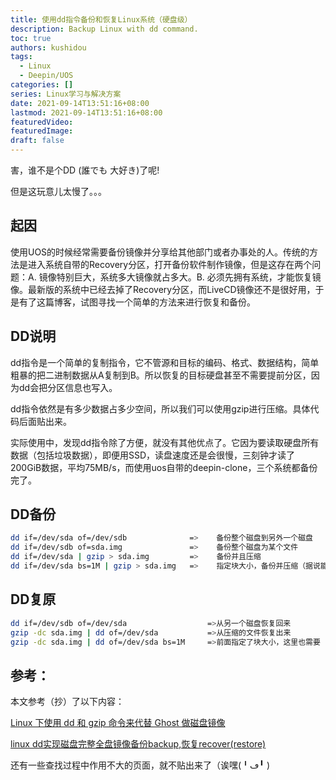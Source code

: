 ```yaml
---
title: 使用dd指令备份和恢复Linux系统（硬盘级）
description: Backup Linux with dd command.
toc: true
authors: kushidou
tags: 
  - Linux
  - Deepin/UOS
categories: []
series: Linux学习与解决方案
date: 2021-09-14T13:51:16+08:00
lastmod: 2021-09-14T13:51:16+08:00
featuredVideo:
featuredImage:
draft: false
---
```


害，谁不是个DD (誰でも 大好き)了呢!

但是这玩意儿太慢了。。。

<!--more-->

## 起因

使用UOS的时候经常需要备份镜像并分享给其他部门或者办事处的人。传统的方法是进入系统自带的Recovery分区，打开备份软件制作镜像，但是这存在两个问题：A. 镜像特别巨大，系统多大镜像就占多大。B. 必须先拥有系统，才能恢复镜像。最新版的系统中已经去掉了Recovery分区，而LiveCD镜像还不是很好用，于是有了这篇博客，试图寻找一个简单的方法来进行恢复和备份。

## DD说明

dd指令是一个简单的复制指令，它不管源和目标的编码、格式、数据结构，简单粗暴的把二进制数据从A复制到B。所以恢复的目标硬盘甚至不需要提前分区，因为dd会把分区信息也写入。

dd指令依然是有多少数据占多少空间，所以我们可以使用gzip进行压缩。具体代码后面贴出来。

实际使用中，发现dd指令除了方便，就没有其他优点了。它因为要读取硬盘所有数据（包括垃圾数据），即便用SSD，读盘速度还是会很慢，三刻钟才读了200GiB数据，平均75MB/s，而使用uos自带的deepin-clone，三个系统都备份完了。

## DD备份

```bash
dd if=/dev/sda of=/dev/sdb				=>    备份整个磁盘到另外一个磁盘
dd if=/dev/sdb of=sda.img				=>    备份整个磁盘为某个文件
dd if=/dev/sda | gzip > sda.img    		=>    备份并且压缩
dd if=/dev/sda bs=1M | gzip > sda.img	=>    指定块大小，备份并压缩（据说能提速）
```

## DD复原

```bash
dd if=/dev/sdb of=/dev/sda					=>从另一个磁盘恢复回来
gzip -dc sda.img | dd of=/dev/sda			=>从压缩的文件恢复出来
gzip -dc sda.img | dd of=/dev/sda bs=1M		=>前面指定了块大小，这里也需要
```

## 参考：

本文参考（抄）了以下内容：

[Linux 下使用 dd 和 gzip 命令来代替 Ghost 做磁盘镜像](http://vpsxyz.com/archives/87)

[linux dd实现磁盘完整全盘镜像备份backup,恢复recover(restore)](https://blog.csdn.net/weixin_33971130/article/details/85662628)

还有一些查找过程中作用不大的页面，就不贴出来了（诶嘿(╹ڡ╹ )
